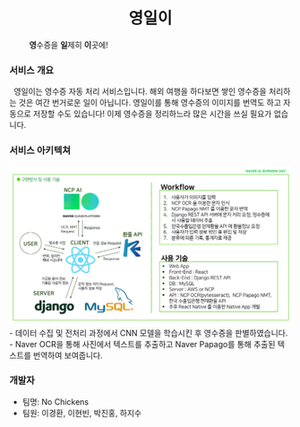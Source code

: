 <center><h1> 영일이</h1></center>
&nbsp;&nbsp;&nbsp;&nbsp;&nbsp;&nbsp;&nbsp;&nbsp;&nbsp;<strong>영</strong>수증을 <strong>일</strong>제히 <strong>이</strong>곳에!



### 서비스 개요

&nbsp;&nbsp;영일이는 영수증 자동 처리 서비스입니다. 해외 여행을 하다보면 쌓인 영수증을 처리하는 것은 여간 번거로운 일이 아닙니다. 영일이를 통해 영수증의 이미지를 번역도 하고 자동으로 저장할 수도 있습니다! 이제 영수증을 정리하느라 많은 시간을 쓰실 필요가 없습니다.



### 서비스 아키텍쳐

<center><img src="./img/stack.jpg"></center>
- 데이터 수집 및 전처리 과정에서 CNN 모델을 학습시킨 후 영수증을 판별하였습니다.
- Naver OCR을 통해 사진에서 텍스트를 추출하고 Naver Papago를 통해 추출된 텍스트를 번역하여 보여줍니다.



### 개발자

- 팀명: No Chickens
- 팀원: 이경환, 이현빈, 박진홍, 하지수
